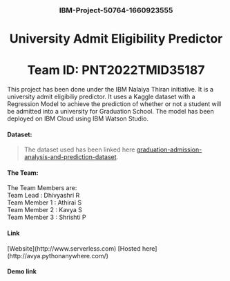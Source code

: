 
<h3 align="center">IBM-Project-50764-1660923555 </h3>
<h1 align="center">University Admit Eligibility Predictor </h1>
<h1 align="center"> Team ID: PNT2022TMID35187 </h1>

This project has been done under the IBM Nalaiya Thiran initiative. It is a university admit eligibiliy predictor. It uses a Kaggle dataset with a Regression Model to achieve the prediction of whether or not a student will be admitted into a university for Graduation School. The model has been deployed on IBM Cloud using IBM Watson Studio. 

<h4>Dataset: </h4>

> The dataset used has been linked here
  [graduation-admission-analysis-and-prediction-dataset](https://www.kaggle.com/code/suneelpatel/graduate-admission-analysis-and-prediction).

<h4> The Team: </h4>

<p>
The Team Members are: 
<br>
      Team Lead : Dhivyashri R <br>
      Team Member 1 : Athirai S <br>
      Team Member 2 : Kavya S <br>
      Team Member 3 : Shrishti P <br>
</p>

<h4> Link </h4>
[Website](http://www.serverless.com)
[Hosted here](http://avya.pythonanywhere.com/)

<h4> Demo link </h4>



